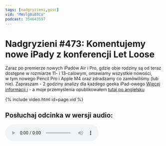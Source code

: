 ```yaml
---
tags: [nadgryzieni,gosc]
vid: "MWslgBi83Co"
podcast: 354643597
---
```


# Nadgryzieni #473: Komentujemy nowe iPady z konferencji Let Loose

Zaraz po premierze nowych iPadów Air i Pro, gdzie obie rodziny są od teraz dostępne w rozmiarze 11- i 13-calowym, omawiamy wszystkie nowości, w tym nowego Pencil Pro i Apple M4 oraz zdradzamy co zamówiliśmy (lub nie). Zapraszam - 2 godziny analizy dla każdego geeka iPad-owego
 [Więcej informacji ℹ️][l] - a moje przemyślenia opublikowałem [tutaj po angielsku](/ipad24/)

{% include video.html id=page.vid %}

<!--More-->

## Posłuchaj odcinka w wersji audio:

<audio controls>
<source src="https://media.blubrry.com/nadgryzieni/imagazine.stronazen.pl/nadgryzieni/Nadgryzieni-Odcinek-473.mp3" type="audio/mpeg">
</audio>



[l]: https://imagazine.pl/2024/05/08/nadgryzieni-473-nowe-ipad-pro-i-air-pokazane-na-konferencji-let-loose/

[n]: https://michael.gratis/nozbe_pl
[np]: https://michael.gratis/nozbepersonal_pl